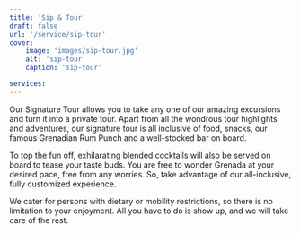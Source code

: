 ```yaml
---
title: 'Sip & Tour'
draft: false
url: '/service/sip-tour'
cover:
    image: 'images/sip-tour.jpg'
    alt: 'sip-tour'
    caption: 'sip-tour'

services:
---
```


Our Signature Tour allows you to take any one of our amazing excursions and turn it into a private tour. Apart from all the wondrous tour highlights and adventures, our signature tour is all inclusive of food, snacks, our famous Grenadian Rum Punch and a well-stocked bar on board.

To top the fun off, exhilarating blended cocktails will also be served on board to tease your taste buds. You are free to wonder Grenada at your desired pace, free from any worries. So, take advantage of our all-inclusive, fully customized experience.

We cater for persons with dietary or mobility restrictions, so there is no limitation to your enjoyment. All you have to do is show up, and we will take care of the rest.
